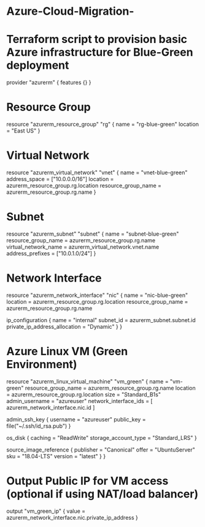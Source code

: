 # Azure-Cloud-Migration-
# Terraform script to provision basic Azure infrastructure for Blue-Green deployment

provider "azurerm" {
  features {}
}

# Resource Group
resource "azurerm_resource_group" "rg" {
  name     = "rg-blue-green"
  location = "East US"
}

# Virtual Network
resource "azurerm_virtual_network" "vnet" {
  name                = "vnet-blue-green"
  address_space       = ["10.0.0.0/16"]
  location            = azurerm_resource_group.rg.location
  resource_group_name = azurerm_resource_group.rg.name
}

# Subnet
resource "azurerm_subnet" "subnet" {
  name                 = "subnet-blue-green"
  resource_group_name  = azurerm_resource_group.rg.name
  virtual_network_name = azurerm_virtual_network.vnet.name
  address_prefixes     = ["10.0.1.0/24"]
}

# Network Interface
resource "azurerm_network_interface" "nic" {
  name                = "nic-blue-green"
  location            = azurerm_resource_group.rg.location
  resource_group_name = azurerm_resource_group.rg.name

  ip_configuration {
    name                          = "internal"
    subnet_id                     = azurerm_subnet.subnet.id
    private_ip_address_allocation = "Dynamic"
  }
}

# Azure Linux VM (Green Environment)
resource "azurerm_linux_virtual_machine" "vm_green" {
  name                = "vm-green"
  resource_group_name = azurerm_resource_group.rg.name
  location            = azurerm_resource_group.rg.location
  size                = "Standard_B1s"
  admin_username      = "azureuser"
  network_interface_ids = [
    azurerm_network_interface.nic.id
  ]

  admin_ssh_key {
    username   = "azureuser"
    public_key = file("~/.ssh/id_rsa.pub")
  }

  os_disk {
    caching              = "ReadWrite"
    storage_account_type = "Standard_LRS"
  }

  source_image_reference {
    publisher = "Canonical"
    offer     = "UbuntuServer"
    sku       = "18.04-LTS"
    version   = "latest"
  }
}

# Output Public IP for VM access (optional if using NAT/load balancer)
output "vm_green_ip" {
  value = azurerm_network_interface.nic.private_ip_address
}
